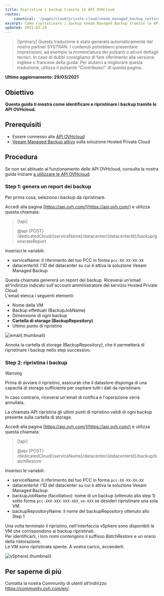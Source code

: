 ```yaml
---
title: Ripristina i backup tramite le API OVHcloud
routes:
    canonical: '/pages/cloud/private-cloud/veeam_managed_backup_restoration'
excerpt: Come ripristinare i backup Veeam Managed Backup tramite le API OVHcloud
updated: 2021-03-29
---
```


> [!primary]
> Questa traduzione è stata generata automaticamente dal nostro partner SYSTRAN. I contenuti potrebbero presentare imprecisioni, ad esempio la nomenclatura dei pulsanti o alcuni dettagli tecnici. In caso di dubbi consigliamo di fare riferimento alla versione inglese o francese della guida. Per aiutarci a migliorare questa traduzione, utilizza il pulsante "Contribuisci" di questa pagina.
>

**Ultimo aggiornamento: 29/03/2021**

## Obiettivo

**Questa guida ti mostra come identificare e ripristinare i backup tramite le API OVHcloud.**

## Prerequisiti

- Essere connesso alle [API OVHcloud](https://api.ovh.com/)
- [Veeam Managed Backup attivo](/pages/cloud/managed-bare-metal/veeam_backup_as_a_service) sulla soluzione Hosted Private Cloud

## Procedura

Se non sei abituato al funzionamento delle API OVHcloud, consulta la nostra guida Iniziare [a utilizzare le API OVHcloud](/pages/account/api/first-steps).

### Step 1: genera un report dei backup

Per prima cosa, seleziona i backup da ripristinare.

Accedi alla pagina [https://api.ovh.com/](https://api.ovh.com/) e utilizza questa chiamata:

> [!api]
>
> @api {POST} /dedicatedCloud/{serviceName}/datacenter/{datacenterId}/backup/generateReport

Inserisci le variabili:

- serviceName: il riferimento del tuo PCC in forma `pcc-XX-XX-XX-XX`
- datacenterId: l'ID del datacenter su cui è attiva la soluzione Veeam Managed Backup

Questa chiamata genererà un report dei backup. Riceverai un'email all'indirizzo indicato sull'account amministratore del servizio Hosted Private Cloud.
<br>L'email elenca i seguenti elementi:

- Nome della VM
- Backup effettuati (BackupJobName)
- Dimensione di ogni backup
- **Cartella di storage (BackupRepository)**
- Ultimo punto di ripristino

![email](images/backup-report-email2.png){.thumbnail}

Annota la cartella di storage (BackupRepository), che ti permetterà di ripristinare i backup nello step successivo.

### Step 2: ripristina i backup

> [!warning]
>
> Prima di avviare il ripristino, assicurati che il datastore disponga di una capacità di storage sufficiente per ospitare tutti i dati da ripristinare.
>
> In caso contrario, riceverai un'email di notifica e l'operazione verrà annullata.

La chiamata API ripristina gli ultimi punti di ripristino validi di ogni backup presente sulla cartella di storage.

Accedi alla pagina [https://api.ovh.com/](https://api.ovh.com/) e utilizza questa chiamata:

> [!api]
>
> @api {POST} /dedicatedCloud/{serviceName}/datacenter/{datacenterId}/backup/batchRestore
>

Inserisci le variabili:

- serviceName: il riferimento del tuo PCC in forma `pcc-XX-XX-XX-XX`
- datacenterId: l'ID del datacenter su cui è attiva la soluzione Veeam Managed Backup
- backupJobName (facoltativo): nome di un backup (ottenuto allo step 1) sotto forma `pcc-XXX-XXX-XXX-XXX_vm-XXX` se desideri ripristinare una sola VM.
- backupRepositoryName: il nome del backupRepository ottenuto allo Step 1

Una volta terminato il ripristino, nell'interfaccia vSphere sono disponibili le VM che corrispondono ai backup ripristinati.
<br>Per identificarli, i loro nomi contengono il suffisso *BatchRestore* e un orario della ristorazione.
<br>Le VM sono ripristinate spente. A vostra carico, accenderli.

![vSphere](images/vcenter2.png){.thumbnail}

## Per saperne di più

Contatta la nostra Community di utenti all’indirizzo <https://community.ovh.com/en/>.

